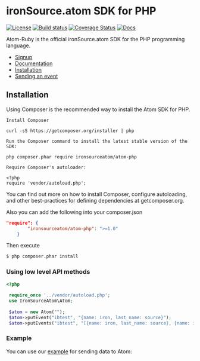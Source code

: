 # ironSource.atom SDK for PHP
[![License][license-image]][license-url]
[![Build status][travis-image]][travis-url]
[![Coverage Status][coveralls-image]][coveralls-url]
[![Docs][docs-image]][docs-url]

Atom-Ruby is the official ironSource.atom SDK for the PHP programming language.

- [Signup](https://atom.ironsrc.com/#/signup)
- [Documentation][docs-url]
- [Installation](#Installation)
- [Sending an event](#Using)

## Installation
Using Composer is the recommended way to install the Atom SDK for PHP.

    Install Composer

    curl -sS https://getcomposer.org/installer | php

    Run the Composer command to install the latest stable version of the SDK:

    php composer.phar require ironsourceatom/atom-php

    Require Composer's autoloader:

    <?php
    require 'vendor/autoload.php';

You can find out more on how to install Composer, configure autoloading, and other best-practices for defining dependencies at getcomposer.org.

Also you can add the following into your composer.json
```json
"require": {
		"ironsourceatom/atom-php": ">=1.0"
	}
```
Then execute
```bash
$ php composer.phar install
```
### Using low level API methods

```php
<?php
 
 require_once '../vendor/autoload.php';
 use IronSourceAtom\Atom;
 
 $atom = new Atom("");
 $atom->putEvent("ibtest", "{name: iron, last_name: source}");
 $atom->putEvents("ibtest", "[{name: iron, last_name: source}, {name: iron1, last_name: source1}]");

```

### Example

You can use our [example][example-url] for sending data to Atom:


[example-url]: https://github.com/ironSource/atom-php/tree/feature/isa-454/example
[license-image]: https://img.shields.io/badge/license-MIT-blue.svg
[license-url]: LICENSE.txt
[travis-image]: https://travis-ci.org/ironSource/atom-php.svg?branch=feature%2Fisa-454
[travis-url]: https://travis-ci.org/ironSource/atom-php
[coveralls-image]: https://coveralls.io/repos/github/ironSource/atom-php/badge.svg?branch=feature%2Fisa-454
[coveralls-url]: https://coveralls.io/github/ironSource/atom-php/?branch=feature%2Fisa-454
[docs-image]: https://img.shields.io/badge/docs-latest-blue.svg
[docs-url]: https://ironsource.github.io/atom-ruby/
